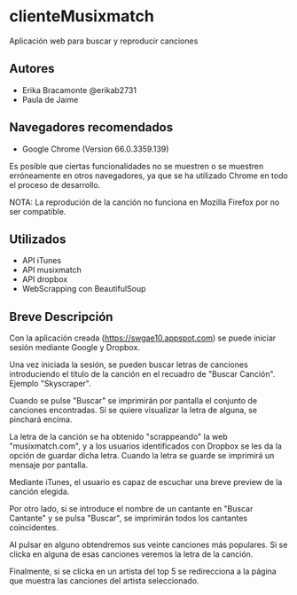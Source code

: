 # clienteMusixmatch
Aplicación web para buscar y reproducir canciones

## Autores 
- Erika Bracamonte @erikab2731
- Paula de Jaime

## Navegadores recomendados  
- Google Chrome (Version 66.0.3359.139)

Es posible que ciertas funcionalidades no se muestren o se muestren erróneamente en otros navegadores, ya que se ha utilizado Chrome en todo el proceso de desarrollo.

NOTA: La reprodución de la canción no funciona en Mozilla Firefox por no ser compatible.

## Utilizados   
- API iTunes
- API musixmatch
- API dropbox
- WebScrapping con BeautifulSoup

## Breve Descripción  
Con la aplicación creada (https://swgae10.appspot.com) se puede iniciar sesión mediante Google y Dropbox.

Una vez iniciada la sesión, se pueden buscar letras de canciones introduciendo el título de la canción en el recuadro de "Buscar Canción". Ejemplo "Skyscraper".

Cuando se pulse "Buscar" se imprimirán por pantalla el conjunto de canciones encontradas. Si se quiere visualizar la letra de alguna, se pinchará encima.

La letra de la canción se ha obtenido "scrappeando" la web "musixmatch.com", y a los usuarios identificados con Dropbox se les da la opción de guardar dicha letra. Cuando la letra se guarde se imprimirá un mensaje por pantalla.

Mediante iTunes, el usuario es capaz de escuchar una breve preview de la canción elegida.

Por otro lado, si se introduce el nombre de un cantante en "Buscar Cantante" y se pulsa "Buscar", se imprimirán todos los cantantes coincidentes.

Al pulsar en alguno obtendremos sus veinte canciones más populares. Si se clicka en alguna de esas canciones veremos la letra de la canción.

Finalmente, si se clicka en un artista del top 5 se redirecciona a la página que muestra las canciones del artista seleccionado.  
